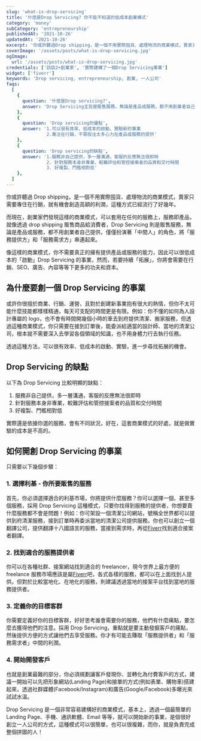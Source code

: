 ```yaml
---
slug: 'what-is-drop-servicing'
title: '什麼是Drop Servicing? 你不能不知道的低成本創業模式'
category: 'money'
subCategory: 'entrepreneurship'
publishedAt: '2021-10-26'
updatedAt: '2021-10-26'
excerpt: '你或許聽過Drop shipping，是一個不用實際囤貨、處理物流的商業模式，賣家只需要專住在行銷，就有機會創造高額的利潤，這種方式已經流行了好幾年。而現在，創業家們發現這樣的商業模式，可以套用在任何的服務上...'
coverImage: '/assets/posts/what-is-drop-servicing.jpg'
ogImage:
  url: '/assets/posts/what-is-drop-servicing.jpg'
credentials: ['訪談2+創業家', '實際建構了一個Drop Servicing事業']
widget: ['fiverr']
keywords: 'Drop servicing, entrepreneurship, 創業, 一人公司'
faqs:
  [
    {
      question: '什麼是Drop servicing?',
      answer: 'Drop Servicing主旨是販售服務，無論是產品或服務，都不用創業者自己提供，僅僅扮演著「中間人」的角色，將「服務提供方」和「服務需求方」串連起來。'
    },
    {
      question: 'Drop servicing的優點',
      answer: '1.可以很有效率、低成本的啟動、實驗新的事業
               2.專注在行銷，不需投注太多心力在產品或服務的提供'
    },
    {
      question: 'Drop servicing的缺點',
      answer: '1.服務非自己提供，多一層溝通，客服的反應無法很即時
               2. 針對服務本身非專業，較難評估和管控接案者的品質和交付時間
               3. 好複製、門檻相對低'
    },
  ]
---
```


你或許聽過 Drop shipping，是一個不用實際囤貨、處理物流的商業模式，賣家只需要專住在行銷，就有機會創造高額的利潤，這種方式已經流行了好幾年。

而現在，創業家們發現這樣的商業模式，可以套用在任何的服務上，服務即產品，就像透過 drop shipping 販售商品給消費者，Drop Servicing 則是販售服務，無論是產品或服務，都不用創業者自己提供，僅僅扮演著「中間人」的角色，將「服務提供方」和「服務需求方」串連起來。

像這樣的商業模式，你不需要真正的擁有提供產品或服務的能力，因此可以很低成本的「啟動」Drop Servicing 的事業，然而，若要持續「拓展」，你將會需要在行銷、SEO、廣告、內容等等下更多的功夫和資本。

## 為什麼要創一個 Drop Servicing 的事業

或許你很擅於商業、行銷、運營，且對於創建新事業抱有很大的熱情，但你不太可能什麼技能都樣樣精通，每天可支配的時間更是有限。例如：你不懂的如何為人設計專屬的 logo，也不會有時間開幾個小時的車去到府提供清潔、搬家服務，但透過這種商業模式，你只需要在接到訂單後，能委派給適當的設計師、當地的清潔公司，根本就不需要深入去學習各個領域的知識，也不用身體力行去執行任務。

透過這種方法，可以很有效率、低成本的啟動、實驗，進一步尋找拓展的機會。

## Drop Servicing 的缺點

以下為 Drop Servicing 比較明顯的缺點：

1. 服務非自己提供，多一層溝通，客服的反應無法很即時
2. 針對服務本身非專業，較難評估和管控接案者的品質和交付時間
3. 好複製、門檻相對低

實際還是依據你選的服務，會有不同狀況，好在，這套商業模式的好處，就是做實驗的成本是不高的。

## 如何開創 Drop Servicing 的事業

只需要以下幾個步驟：

### 1. 選擇利基 - 你所要販售的服務

首先，你必須選擇適合的利基市場，你將提供什麼服務？你可以選擇一個、甚至多個服務，採用 Drop Servicing 這種模式，只要你找得到服務的提供者，你想要賣什麼服務都不會是問題！例如：你可架設一個清潔公司網站，號稱全世界都可以提供到府清潔服務，接到訂單時再委派當地的清潔公司提供服務。你也可以創立一個翻譯公司，提供翻譯十八國語言的服務，當接到需求時，再從[Fiverr](https://go.fiverr.com/visit/?bta=298527&brand=fiverrcpa)找到適合接案者翻譯。

### 2. 找到適合的服務提供者

你可以在各種社群、接案網站找到適合的 freelancer，現今世界上最方便的 freelance 服務市場應該是屬[Fiverr](https://go.fiverr.com/visit/?bta=298527&brand=fiverrcpa)吧，各式各樣的服務，都可以在上面找到人提供。但對於比較當地化、在地化的服務，則建議透過當地的接案平台找到當地的服務提供者。

### 3. 定義你的目標客群

你需要定義好你的目標客群，好好思考誰會需要你的服務，他們有什麼痛點，要怎麼去獲得他們的注意。採用 Drop Servicing，重點就是要主動發掘客戶的痛點，然後提供方便的方式讓他們去享受服務。你才有可能去賺取「服務提供者」和「服務需求者」中間的利潤。

### 4. 開始開發客戶

也就是創業最難的部分，你必須規劃讓客戶發現你、並轉化為付費客戶的方式，建議一開始可以先把形象網站(Landing Page)和接單的方式(例如表單、購物車)搭建起來，透過社群媒體(Facebook/Instagram)和廣告(Google/Facebook)多曝光來試試水溫。

Drop Servicing 是一個非常容易建構好的商業模式，基本上，透過一個最簡單的 Landing Page、手機、通訊軟體、Email 等等，就可以開始新的事業，是個很好創立一人公司的方式，這種模式可以很簡單，也可以很複雜，而你，就是負責完成整個拼圖的人！
